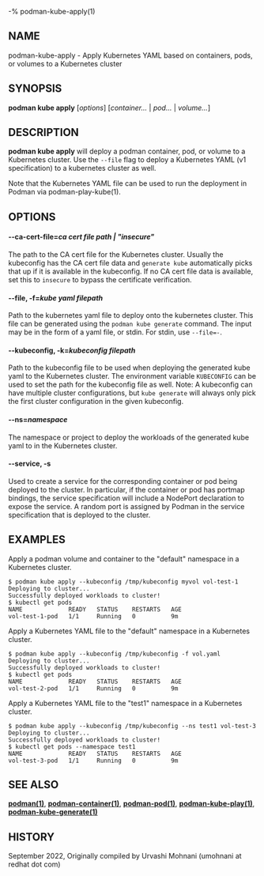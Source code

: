 -% podman-kube-apply(1)

## NAME

podman-kube-apply - Apply Kubernetes YAML based on containers, pods, or volumes to a Kubernetes cluster

## SYNOPSIS

**podman kube apply** [*options*] [*container...* | *pod...* | *volume...*]

## DESCRIPTION

**podman kube apply** will deploy a podman container, pod, or volume to a Kubernetes cluster. Use the `--file` flag to deploy a Kubernetes YAML (v1 specification) to a kubernetes cluster as well.

Note that the Kubernetes YAML file can be used to run the deployment in Podman via podman-play-kube(1).

## OPTIONS

#### **--ca-cert-file**=_ca cert file path | "insecure"_

The path to the CA cert file for the Kubernetes cluster. Usually the kubeconfig has the CA cert file data and `generate kube` automatically picks that up if it is available in the kubeconfig. If no CA cert file data is available, set this to `insecure` to bypass the certificate verification.

#### **--file**, **-f**=_kube yaml filepath_

Path to the kubernetes yaml file to deploy onto the kubernetes cluster. This file can be generated using the `podman kube generate` command. The input may be in the form of a yaml file, or stdin. For stdin, use `--file=-`.

#### **--kubeconfig**, **-k**=_kubeconfig filepath_

Path to the kubeconfig file to be used when deploying the generated kube yaml to the Kubernetes cluster. The environment variable `KUBECONFIG` can be used to set the path for the kubeconfig file as well.
Note: A kubeconfig can have multiple cluster configurations, but `kube generate` will always only pick the first cluster configuration in the given kubeconfig.

#### **--ns**=_namespace_

The namespace or project to deploy the workloads of the generated kube yaml to in the Kubernetes cluster.

#### **--service**, **-s**

Used to create a service for the corresponding container or pod being deployed to the cluster. In particular, if the container or pod has portmap bindings, the service specification will include a NodePort declaration to expose the service. A random port is assigned by Podman in the service specification that is deployed to the cluster.

## EXAMPLES

Apply a podman volume and container to the "default" namespace in a Kubernetes cluster.

```
$ podman kube apply --kubeconfig /tmp/kubeconfig myvol vol-test-1
Deploying to cluster...
Successfully deployed workloads to cluster!
$ kubectl get pods
NAME             READY   STATUS    RESTARTS   AGE
vol-test-1-pod   1/1     Running   0          9m
```

Apply a Kubernetes YAML file to the "default" namespace in a Kubernetes cluster.

```
$ podman kube apply --kubeconfig /tmp/kubeconfig -f vol.yaml
Deploying to cluster...
Successfully deployed workloads to cluster!
$ kubectl get pods
NAME             READY   STATUS    RESTARTS   AGE
vol-test-2-pod   1/1     Running   0          9m
```

Apply a Kubernetes YAML file to the "test1" namespace in a Kubernetes cluster.

```
$ podman kube apply --kubeconfig /tmp/kubeconfig --ns test1 vol-test-3
Deploying to cluster...
Successfully deployed workloads to cluster!
$ kubectl get pods --namespace test1
NAME             READY   STATUS    RESTARTS   AGE
vol-test-3-pod   1/1     Running   0          9m

```

## SEE ALSO

**[podman(1)](podman.md)**, **[podman-container(1)](podman-container/podman-container.md)**, **[podman-pod(1)](podman-pod/podman-pod.md)**, **[podman-kube-play(1)](podman-kube/podman-kube-play.md)**, **[podman-kube-generate(1)](podman-kube-generate.md)**

## HISTORY

September 2022, Originally compiled by Urvashi Mohnani (umohnani at redhat dot com)
